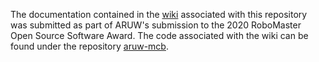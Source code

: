The documentation contained in the
[wiki](https://github.com/MatthewMArnold/aruw-mcb-oss-award-wiki-2020/wiki) associated with this
repository was submitted as part of ARUW's submission to the 2020 RoboMaster Open Source Software
Award. The code associated with the wiki can be found under the repository
[aruw-mcb](https://github.com/uw-advanced-robotics/aruw-mcb).
